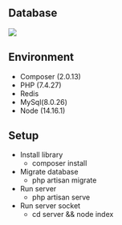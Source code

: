 ## Database
<img src="http://server1.hanbisoft.com/images/database.png">


## Environment
- Composer (2.0.13)
- PHP (7.4.27)
- Redis
- MySql(8.0.26)
- Node (14.16.1)

## Setup
- Install library
    - composer install
- Migrate database
    - php artisan migrate
- Run server
    - php artisan serve
- Run server socket
    - cd server && node index

